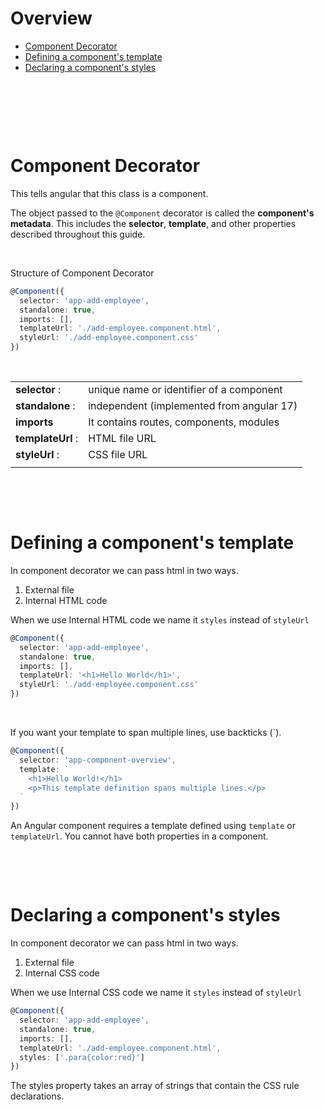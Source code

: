 # Overview

- [Component Decorator](#component-decorator)
- [Defining a component's template](#defining-a-components-template)
- [Declaring a component's styles](#declaring-a-components-styles)

&nbsp;

&nbsp;

&nbsp;

# Component Decorator

This tells angular that this class is a component.

The object passed to the `@Component` decorator is called the **component's metadata**. This includes the **selector**, **template**, and other properties described throughout this guide.

&nbsp;

Structure of Component Decorator

```ts
@Component({
  selector: 'app-add-employee',
  standalone: true,
  imports: [],
  templateUrl: './add-employee.component.html',
  styleUrl: './add-employee.component.css'
})
```

&nbsp;

|                   |                                           |
| ----------------- | ----------------------------------------- |
| **selector** :    | unique name or identifier of a component  |
| **standalone** :  | independent (implemented from angular 17) |
| **imports**       | It contains routes, components, modules   |
| **templateUrl** : | HTML file URL                             |
| **styleUrl** :    | CSS file URL                              |
|                   |                                           |

&nbsp;

&nbsp;

# Defining a component's template

In component decorator we can pass html in two ways.

1. External file
2. Internal HTML code

When we use Internal HTML code we name it `styles` instead of `styleUrl`

```ts
@Component({
  selector: 'app-add-employee',
  standalone: true,
  imports: [],
  templateUrl: '<h1>Hello World</h1>',
  styleUrl: './add-employee.component.css'
})
```

&nbsp;

If you want your template to span multiple lines, use backticks (`).

```ts
@Component({
  selector: 'app-component-overview',
  template: `
    <h1>Hello World!</h1>
    <p>This template definition spans multiple lines.</p>
  `
})
```

An Angular component requires a template defined using `template` or `templateUrl`. You cannot have both properties in a component.

&nbsp;

&nbsp;

# Declaring a component's styles

In component decorator we can pass html in two ways.

1. External file
2. Internal CSS code

When we use Internal CSS code we name it `styles` instead of `styleUrl`

```ts
@Component({
  selector: 'app-add-employee',
  standalone: true,
  imports: [],
  templateUrl: './add-employee.component.html',
  styles: ['.para{color:red}']
})
```

The styles property takes an array of strings that contain the CSS rule declarations.

&nbsp;

&nbsp;

&nbsp;

&nbsp;

&nbsp;

&nbsp;

&nbsp;

&nbsp;

&nbsp;

&nbsp;

&nbsp;

&nbsp;
